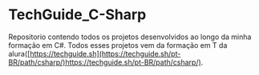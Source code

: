 # TechGuide_C-Sharp
Repositorio contendo todos os projetos desenvolvidos ao longo da minha formação em C#. Todos esses projetos vem da formação em T da alura([https://techguide.sh](https://techguide.sh/pt-BR/path/csharp/)https://techguide.sh/pt-BR/path/csharp/).
